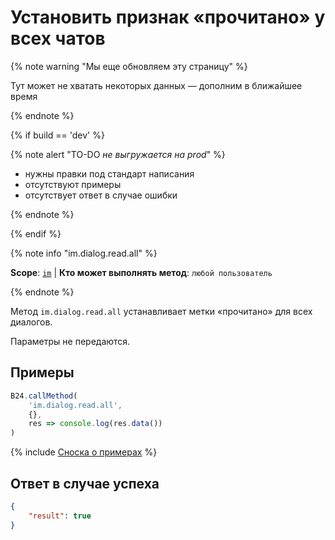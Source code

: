# Установить признак «прочитано» у всех чатов

{% note warning "Мы еще обновляем эту страницу" %}

Тут может не хватать некоторых данных — дополним в ближайшее время

{% endnote %}

{% if build == 'dev' %}

{% note alert "TO-DO _не выгружается на prod_" %}

- нужны правки под стандарт написания
- отсутствуют примеры
- отсутствует ответ в случае ошибки

{% endnote %}

{% endif %}

{% note info "im.dialog.read.all" %}

**Scope**: [`im`](../../scopes/permissions.md) | **Кто может выполнять метод**: `любой пользователь`

{% endnote %}

Метод `im.dialog.read.all` устанавливает метки «прочитано» для всех диалогов.

Параметры не передаются.

## Примеры

```js
B24.callMethod(
    'im.dialog.read.all',
    {},
    res => console.log(res.data())
)
```

{% include [Сноска о примерах](../../../_includes/examples.md) %}

## Ответ в случае успеха

```json
{
    "result": true
}
```


